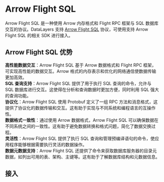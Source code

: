 # Arrow Flight SQL

Arrow Flight SQL 是一种使用 Arrow 内存格式和 Flight RPC 框架与 SQL 数据库交互的协议。DataLayers 支持 [Arrow Flight SQL](https://arrow.apache.org/docs/format/FlightSql.html#arrow-flight-sql) 协议，可使用支持 Arrow Flight SQL 的相关 SDK 进行接入。

## Arrow Flight SQL 优势
**高性能数据交互**：Arrow Flight SQL 基于 Arrow 数据格式和 Flight RPC 框架，可实现高性能的数据交互。Arrow 格式的内存表示和优化的网络通信使数据传输更加高效。  
**SQL 查询支持**：Arrow Flight SQL 提供了用于执行 SQL 查询的命令，允许与 SQL 数据库进行交互。这使得在分析和查询数据时更加方便，同时利用 SQL 强大的查询功能。  
**协议化**：Arrow Flight SQL 使用 Protobuf 定义了一组 RPC 方法和消息格式，这提供了协议化的数据传输和交互。这有助于实现与不同系统和编程语言的互操作性。  
**数据格式一致性**：通过使用 Arrow 数据格式，Arrow Flight SQL 可以确保数据在不同系统之间的一致性。这有助于避免数据转换和格式问题，简化了数据交换过程。  
**灵活性**：Arrow Flight SQL 提供了执行 SQL 查询和管理预编译语句的命令，使应用程序能够根据需要执行灵活的数据操作。  
**数据元数据支持**：Arrow Flight SQL 还提供了命令来获取数据库服务器的目录元数据，如列出可用的表、架构、主键等。这有助于了解数据库结构和元数据信息。  

## 接入
